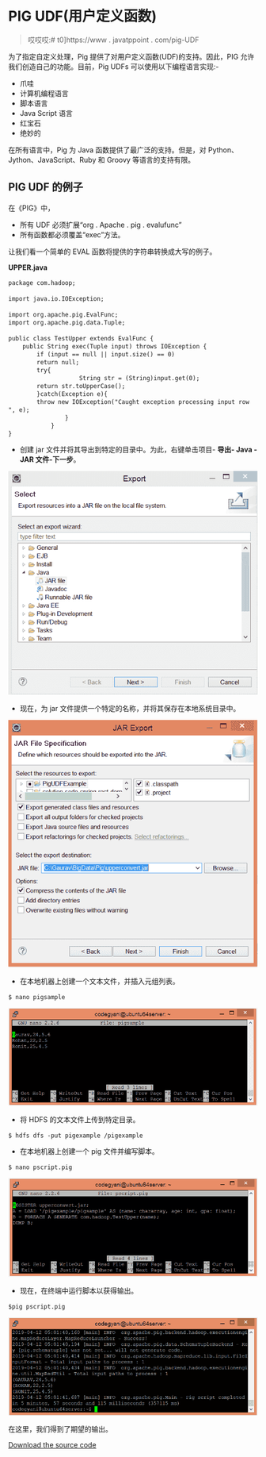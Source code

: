 # PIG UDF(用户定义函数)

> 哎哎哎:# t0]https://www . javatppoint . com/pig-UDF

为了指定自定义处理，Pig 提供了对用户定义函数(UDF)的支持。因此，PIG 允许我们创造自己的功能。目前，Pig UDFs 可以使用以下编程语言实现:-

*   爪哇
*   计算机编程语言
*   脚本语言
*   Java Script 语言
*   红宝石
*   绝妙的

在所有语言中，Pig 为 Java 函数提供了最广泛的支持。但是，对 Python、Jython、JavaScript、Ruby 和 Groovy 等语言的支持有限。

## PIG UDF 的例子

在《PIG》中，

*   所有 UDF 必须扩展“org . Apache . pig . evalufunc”
*   所有函数都必须覆盖“exec”方法。

让我们看一个简单的 EVAL 函数将提供的字符串转换成大写的例子。

**UPPER.java**

```
package com.hadoop;

import java.io.IOException;

import org.apache.pig.EvalFunc;
import org.apache.pig.data.Tuple;

public class TestUpper extends EvalFunc {
	public String exec(Tuple input) throws IOException {  
		if (input == null || input.size() == 0)  
		return null;  
		try{  
		            String str = (String)input.get(0);  
		return str.toUpperCase();  
		}catch(Exception e){  
		throw new IOException("Caught exception processing input row ", e);  
		        }  
		    }
} 
```

*   创建 jar 文件并将其导出到特定的目录中。为此，右键单击项目- **导出- Java - JAR 文件-下一步**。

![Apache Pig UDF](img/4129407b30afee7fea3a35672de52141.png)

*   现在，为 jar 文件提供一个特定的名称，并将其保存在本地系统目录中。

![Apache Pig UDF](img/c484cf2acbf53f77f0564289f90f4e38.png)

*   在本地机器上创建一个文本文件，并插入元组列表。

```
$ nano pigsample

```

![Apache Pig UDF](img/d2a35fa25baf69462d887c7f5f4fdc1f.png)

*   将 HDFS 的文本文件上传到特定目录。

```
$ hdfs dfs -put pigexample /pigexample

```

*   在本地机器上创建一个 pig 文件并编写脚本。

```
$ nano pscript.pig

```

![Apache Pig UDF](img/a3925d48a78e9c0e6cb5f036104572a8.png)

*   现在，在终端中运行脚本以获得输出。

```
$pig pscript.pig

```

![Apache Pig UDF](img/c90183a65a1dcfd8ca084806df15e6e5.png)

在这里，我们得到了期望的输出。

[Download the source code](https://static.javatpoint.com/hadooppages/pig/example/PigUDFExample.zip)